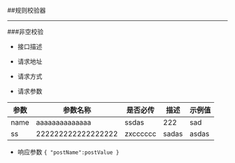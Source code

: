
##规则校验器
***
###非空校验
* 接口描述

* 请求地址

* 请求方式

* 请求参数

|参数		|参数名称	|是否必传	|描述		|示例值		|
|-----------|-----------|-----------|-----------|-----------|
|name	|aaaaaaaaaaaaaa|ssdas	|222		|sad		|
|ss		|222222222222222222	|zxcccccc	|sadas		|asdas		|

* 响应参数
`
{
	"postName":postValue
}
`
